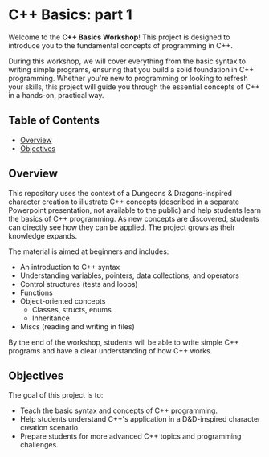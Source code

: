 # C++ Basics: part 1

Welcome to the **C++ Basics Workshop**! This project is designed to introduce you to the fundamental concepts of programming in C++.

During this workshop, we will cover everything from the basic syntax to writing simple programs, ensuring that you build a solid foundation in C++ programming. Whether you're new to programming or looking to refresh your skills, this project will guide you through the essential concepts of C++ in a hands-on, practical way.

## Table of Contents
- [Overview](#overview)
- [Objectives](#objectives)

## Overview

This repository uses the context of a Dungeons & Dragons-inspired character creation to illustrate C++ concepts (described in a separate Powerpoint presentation, not available to the public) and help students learn the basics of C++ programming. 
As new concepts are discovered, students can directly see how they can be applied. The project grows as their knowledge expands.

The material is aimed at beginners and includes:

- An introduction to C++ syntax
- Understanding variables, pointers, data collections, and operators
- Control structures (tests and loops)
- Functions
- Object-oriented concepts
  - Classes, structs, enums
  - Inheritance
- Miscs (reading and writing in files)

By the end of the workshop, students will be able to write simple C++ programs and have a clear understanding of how C++ works.

## Objectives

The goal of this project is to:
- Teach the basic syntax and concepts of C++ programming.
- Help students understand C++'s application in a D&D-inspired character creation scenario.
- Prepare students for more advanced C++ topics and programming challenges.
